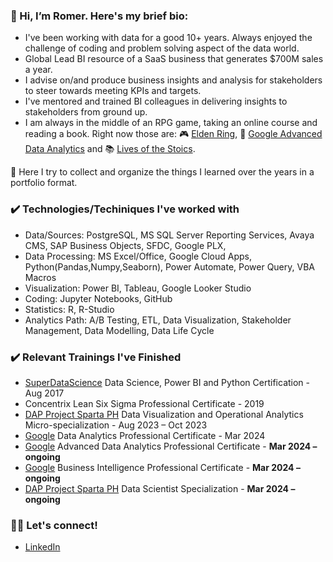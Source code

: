 ### 👋 Hi, I’m Romer. Here's my brief bio:

- I've been working with data for a good 10+ years. Always enjoyed the challenge of coding and problem solving aspect of the data world. 
- Global Lead BI resource of a SaaS business that generates $700M sales a year.
- I advise on/and produce business insights and analysis for stakeholders to steer towards meeting KPIs and targets.
- I've mentored and trained BI colleagues in delivering insights to stakeholders from ground up.
- I am always in the middle of an RPG game, taking an online course and reading a book. Right now those are: :video_game: [Elden Ring](https://store.steampowered.com/app/1245620/ELDEN_RING/), :book: [Google Advanced Data Analytics](https://www.coursera.org/professional-certificates/google-advanced-data-analytics) and :books: [Lives of the Stoics](https://www.goodreads.com/book/show/50484473-lives-of-the-stoics).
  
:open_file_folder: Here I try to collect and organize the things I learned over the years in a portfolio format.

### :heavy_check_mark: Technologies/Techiniques I've worked with

- Data/Sources: PostgreSQL, MS SQL Server Reporting Services, Avaya CMS, SAP Business Objects, SFDC, Google PLX, 
- Data Processing: MS Excel/Office, Google Cloud Apps, Python(Pandas,Numpy,Seaborn), Power Automate, Power Query, VBA Macros
- Visualization: Power BI, Tableau, Google Looker Studio 
- Coding: Jupyter Notebooks, GitHub
- Statistics: R, R-Studio
- Analytics Path: A/B Testing, ETL, Data Visualization, Stakeholder Management, Data Modelling, Data Life Cycle

### :heavy_check_mark: Relevant Trainings I've Finished

- [SuperDataScience](https://www.superdatascience.com/) Data Science, Power BI and Python Certification - Aug 2017
- Concentrix Lean Six Sigma Professional Certificate - 2019
- [DAP Project Sparta PH](https://sparta.dap.edu.ph/) Data Visualization and Operational Analytics Micro-specialization - Aug 2023 – Oct 2023
- [Google](https://www.coursera.org/professional-certificates/google-data-analytics) Data Analytics Professional Certificate - Mar 2024
- [Google](https://www.coursera.org/professional-certificates/google-advanced-data-analytics) Advanced Data Analytics Professional Certificate - **Mar 2024 – ongoing**
- [Google](https://www.coursera.org/professional-certificates/google-business-intelligence) Business Intelligence Professional Certificate - **Mar 2024 – ongoing**
- [DAP Project Sparta PH](https://sparta.dap.edu.ph/) Data Scientist Specialization - **Mar 2024 – ongoing** 


### :raising_hand_man: Let's connect!

- [LinkedIn](https://www.linkedin.com/in/romerd/)


<!---
Romer-D/Romer-D is a ✨ special ✨ repository because its `README.md` (this file) appears on your GitHub profile.
You can click the Preview link to take a look at your changes.
--->
